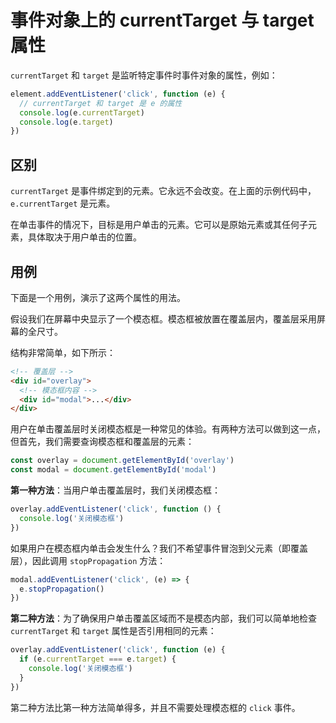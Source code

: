 # 事件对象上的 currentTarget 与 target 属性

`currentTarget` 和 `target` 是监听特定事件时事件对象的属性，例如：

```js
element.addEventListener('click', function (e) {
  // currentTarget 和 target 是 e 的属性
  console.log(e.currentTarget)
  console.log(e.target)
})
```

## 区别

`currentTarget` 是事件绑定到的元素。它永远不会改变。在上面的示例代码中，`e.currentTarget` 是元素。

在单击事件的情况下，目标是用户单击的元素。它可以是原始元素或其任何子元素，具体取决于用户单击的位置。

## 用例

下面是一个用例，演示了这两个属性的用法。

假设我们在屏幕中央显示了一个模态框。模态框被放置在覆盖层内，覆盖层采用屏幕的全尺寸。

结构非常简单，如下所示：

```html
<!-- 覆盖层 -->
<div id="overlay">
  <!-- 模态框内容 -->
  <div id="modal">...</div>
</div>
```

用户在单击覆盖层时关闭模态框是一种常见的体验。有两种方法可以做到这一点，但首先，我们需要查询模态框和覆盖层的元素：

```js
const overlay = document.getElementById('overlay')
const modal = document.getElementById('modal')
```

**第一种方法**：当用户单击覆盖层时，我们关闭模态框：

```js
overlay.addEventListener('click', function () {
  console.log('关闭模态框')
})
```

如果用户在模态框内单击会发生什么？我们不希望事件冒泡到父元素（即覆盖层），因此调用 `stopPropagation` 方法：

```js
modal.addEventListener('click', (e) => {
  e.stopPropagation()
})
```

**第二种方法**：为了确保用户单击覆盖区域而不是模态内部，我们可以简单地检查 `currentTarget` 和 `target` 属性是否引用相同的元素：

```js
overlay.addEventListener('click', function (e) {
  if (e.currentTarget === e.target) {
    console.log('关闭模态框')
  }
})
```

第二种方法比第一种方法简单得多，并且不需要处理模态框的 `click` 事件。
